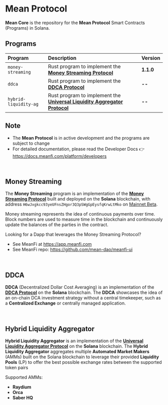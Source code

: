 # Mean Protocol

**Mean Core** is the repository for the **Mean Protocol** Smart Contracts (Programs) in Solana.

<h2>Programs</h2>

| Program | Description | Version
| :-- | :-- | :--|
| `money-streaming` | Rust program to implement the **[Money Streaming Protocol](https://docs.google.com/document/d/19W5V2B8eyFIocccgSP4orn6Wi1El07LQSyaT7yw6hMQ)** | **1.1.0** |
| `ddca` | Rust program to implement the **[DDCA Protocol]()** | **--** |
| `hybrid-liquidity-ag` | Rust program to implement the **[Universal Liquidity Aggregator Protocol]()** | **--**

<h2>Note</h2>

* The **Mean Protocol** is in active development and the programs are subject to change
* For detailed documentation, please read the Developer Docs 👉 https://docs.meanfi.com/platform/developers

<br/>
<h2>Money Streaming</h2>

The **Money Streaming** program is an implementation of the **[Money Streaming Protocol](https://docs.google.com/document/d/19W5V2B8eyFIocccgSP4orn6Wi1El07LQSyaT7yw6hMQ)** built and deployed on the **Solana** blockchain, with address `H6wJxgkcc93yeUFnsZHgor3Q3pSWgGpEysfqKrwLtMko` on [Mainnet Beta](https://explorer.solana.com/address/H6wJxgkcc93yeUFnsZHgor3Q3pSWgGpEysfqKrwLtMko).

Money streaming represents the idea of continuous payments over time. Block numbers are used to measure time in the blockchain and continuously update the balances of the parties in the contract.

Looking for a Dapp that leverages the Money Streaming Protocol?
* See MeanFi at https://app.meanfi.com
* See MeanFi repo: https://github.com/mean-dao/meanfi-ui

<br/>
<h2>DDCA</h2>

**DDCA** (Decentralized Dollar Cost Averaging) is an implementation of the **[DDCA Protocol]()** on the **Solana** blockchain.
The **DDCA** showcases the idea of an on-chain DCA investment strategy without a central timekeeper, such as a **Centralized Exchange** or centrally managed application.

<br/>
<h2>Hybrid Liquidity Aggregator</h2>

**Hybrid Liquidity Aggregator** is an implementation of the **[Universal Liquidity Aggregator Protocol]()** on the **Solana** blockchain.
The **Hybrid Liquidity Aggregator** aggregates multiple **Automated Market Makers** (AMMs) built on the Solana blockchain to leverage their provided **Liquidity Pools** (LP) to offer the best possible exchange rates between the supported token pairs

Supported AMMs:

* **Raydium**
* **Orca**
* **Saber HQ**
